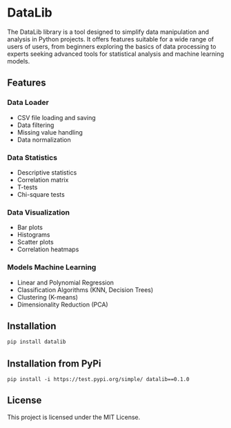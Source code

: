 # DataLib
The DataLib library is a tool designed to simplify data manipulation and analysis 
in Python projects. It offers features suitable for a wide range of users 
of users, from beginners exploring the basics of data processing to experts seeking
advanced tools for statistical analysis and machine learning models.
## Features

### Data Loader
- CSV file loading and saving
- Data filtering
- Missing value handling
- Data normalization

### Data Statistics
- Descriptive statistics
- Correlation matrix
- T-tests
- Chi-square tests

### Data Visualization
- Bar plots
- Histograms
- Scatter plots
- Correlation heatmaps

### Models Machine Learning
- Linear and Polynomial Regression
- Classification Algorithms (KNN, Decision Trees)
- Clustering (K-means)
- Dimensionality Reduction (PCA)

## Installation

```bash
pip install datalib
```
## Installation from PyPi
```
pip install -i https://test.pypi.org/simple/ datalib==0.1.0
```
## License

This project is licensed under the MIT License.
